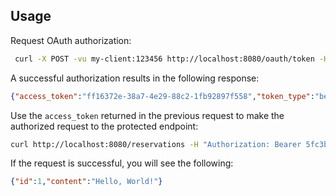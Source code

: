 ## Usage

Request OAuth authorization:

```sh
 curl -X POST -vu my-client:123456 http://localhost:8080/oauth/token -H "Accept: application/json" -d "password=password&username=user1&grant_type=password&scope=read%2Cwrite&client_secret=123456&client_id=my-client"
```

A successful authorization results in the following response:

```json
{"access_token":"ff16372e-38a7-4e29-88c2-1fb92897f558","token_type":"bearer","expires_in":43199,"scope":"read write"}
```

Use the `access_token` returned in the previous request to make the authorized request to the protected endpoint:

```sh
curl http://localhost:8080/reservations -H "Authorization: Bearer 5fc3b2f8-a23d-4397-a083-5582e679fef8"
```

If the request is successful, you will see the following:

```json
{"id":1,"content":"Hello, World!"}
```